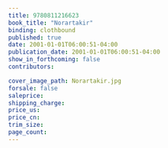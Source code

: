 ```yaml
---
title: 9780811216623
book_title: "Norartakir"
binding: clothbound
published: true
date: 2001-01-01T06:00:51-04:00
publication_date: 2001-01-01T06:00:51-04:00
show_in_forthcoming: false
contributors:

cover_image_path: Norartakir.jpg
forsale: false
saleprice:
shipping_charge:
price_us:
price_cn:
trim_size:
page_count:
---
```


